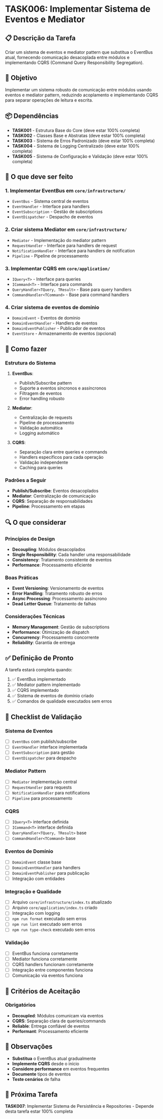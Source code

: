 # TASK006: Implementar Sistema de Eventos e Mediator

## 📋 Descrição da Tarefa

Criar um sistema de eventos e mediator pattern que substitua o EventBus atual, fornecendo comunicação desacoplada entre módulos e implementando CQRS (Command Query Responsibility Segregation).

## 🎯 Objetivo

Implementar um sistema robusto de comunicação entre módulos usando eventos e mediator pattern, reduzindo acoplamento e implementando CQRS para separar operações de leitura e escrita.

## 📦 Dependências

- **TASK001** - Estrutura Base do Core (deve estar 100% completa)
- **TASK002** - Classes Base e Abstratas (deve estar 100% completa)
- **TASK003** - Sistema de Erros Padronizado (deve estar 100% completa)
- **TASK004** - Sistema de Logging Centralizado (deve estar 100% completa)
- **TASK005** - Sistema de Configuração e Validação (deve estar 100% completa)

## 🔧 O que deve ser feito

### 1. Implementar EventBus em `core/infrastructure/`

- `EventBus` - Sistema central de eventos
- `EventHandler` - Interface para handlers
- `EventSubscription` - Gestão de subscriptions
- `EventDispatcher` - Despacho de eventos

### 2. Criar sistema Mediator em `core/infrastructure/`

- `Mediator` - Implementação do mediator pattern
- `RequestHandler` - Interface para handlers de request
- `NotificationHandler` - Interface para handlers de notification
- `Pipeline` - Pipeline de processamento

### 3. Implementar CQRS em `core/application/`

- `IQuery<T>` - Interface para queries
- `ICommand<T>` - Interface para commands
- `QueryHandler<TQuery, TResult>` - Base para query handlers
- `CommandHandler<TCommand>` - Base para command handlers

### 4. Criar sistema de eventos de domínio

- `DomainEvent` - Eventos de domínio
- `DomainEventHandler` - Handlers de eventos
- `DomainEventPublisher` - Publicador de eventos
- `EventStore` - Armazenamento de eventos (opcional)

## 🎯 Como fazer

### Estrutura do Sistema

1. **EventBus**:
   - Publish/Subscribe pattern
   - Suporte a eventos síncronos e assíncronos
   - Filtragem de eventos
   - Error handling robusto

2. **Mediator**:
   - Centralização de requests
   - Pipeline de processamento
   - Validação automática
   - Logging automático

3. **CQRS**:
   - Separação clara entre queries e commands
   - Handlers específicos para cada operação
   - Validação independente
   - Caching para queries

### Padrões a Seguir

- **Publish/Subscribe**: Eventos desacoplados
- **Mediator**: Centralização de comunicação
- **CQRS**: Separação de responsabilidades
- **Pipeline**: Processamento em etapas

## 🔍 O que considerar

### Princípios de Design

- **Decoupling**: Módulos desacoplados
- **Single Responsibility**: Cada handler uma responsabilidade
- **Consistency**: Tratamento consistente de eventos
- **Performance**: Processamento eficiente

### Boas Práticas

- **Event Versioning**: Versionamento de eventos
- **Error Handling**: Tratamento robusto de erros
- **Async Processing**: Processamento assíncrono
- **Dead Letter Queue**: Tratamento de falhas

### Considerações Técnicas

- **Memory Management**: Gestão de subscriptions
- **Performance**: Otimização de dispatch
- **Concurrency**: Processamento concorrente
- **Reliability**: Garantia de entrega

## ✅ Definição de Pronto

A tarefa estará completa quando:

1. ✅ EventBus implementado
2. ✅ Mediator pattern implementado
3. ✅ CQRS implementado
4. ✅ Sistema de eventos de domínio criado
5. ✅ Comandos de qualidade executados sem erros

## 🧪 Checklist de Validação

### Sistema de Eventos

- [ ] `EventBus` com publish/subscribe
- [ ] `EventHandler` interface implementada
- [ ] `EventSubscription` para gestão
- [ ] `EventDispatcher` para despacho

### Mediator Pattern

- [ ] `Mediator` implementação central
- [ ] `RequestHandler` para requests
- [ ] `NotificationHandler` para notifications
- [ ] `Pipeline` para processamento

### CQRS

- [ ] `IQuery<T>` interface definida
- [ ] `ICommand<T>` interface definida
- [ ] `QueryHandler<TQuery, TResult>` base
- [ ] `CommandHandler<TCommand>` base

### Eventos de Domínio

- [ ] `DomainEvent` classe base
- [ ] `DomainEventHandler` para handlers
- [ ] `DomainEventPublisher` para publicação
- [ ] Integração com entidades

### Integração e Qualidade

- [ ] Arquivo `core/infrastructure/index.ts` atualizado
- [ ] Arquivo `core/application/index.ts` criado
- [ ] Integração com logging
- [ ] `npm run format` executado sem erros
- [ ] `npm run lint` executado sem erros
- [ ] `npm run type-check` executado sem erros

### Validação

- [ ] EventBus funciona corretamente
- [ ] Mediator funciona corretamente
- [ ] CQRS handlers funcionam corretamente
- [ ] Integração entre componentes funciona
- [ ] Comunicação via eventos funciona

## 🚨 Critérios de Aceitação

### Obrigatórios

- **Decoupled**: Módulos comunicam via eventos
- **CQRS**: Separação clara de queries/commands
- **Reliable**: Entrega confiável de eventos
- **Performant**: Processamento eficiente

## 📝 Observações

- **Substitua** o EventBus atual gradualmente
- **Implemente CQRS** desde o início
- **Considere performance** em eventos frequentes
- **Documente** tipos de eventos
- **Teste cenários** de falha

## 🔄 Próxima Tarefa

**TASK007**: Implementar Sistema de Persistência e Repositories - Depende desta tarefa estar 100% completa
